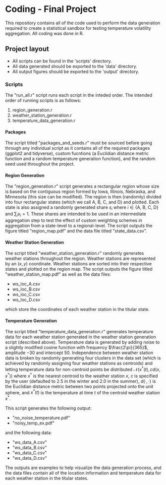 # Coding - Final Project
This repository contains all of the code used to perform the data generation required to create a statistical sandbox for testing temperature volatility aggregation. All coding was done in R.

## Project layout
- All scripts can be found in the 'scripts' directory.
- All data generated should be exported to the 'data' directory. 
- All output figures should be exported to the 'output' directory. 

### Scripts
The "run_all.r" script runs each script in the inteded order. The intended order of running scripts is as follows:

 1. region_generation.r
 2. weather_station_generation.r
 3. temperature_data_generation.r 

#### Packages
The script titled "packages_and_seeds.r" must be sourced before going through any individual script as it contains all of the required packages (ggplot2 and tidyverse), custom fucntions (a Euclidian distance metric function and a random temperature generation function), and the random seed used throughout the project. 

#### Region Generation
The "region_generation.r" script generates a rectangular region whose size is based on the contiguous region formed by Iowa, Illinois, Nebraska, and Minnesota (this size can be modified). The region is then (randomly) divided into four rectangular states (which we call A, B, C, and D) and plotted. Each state is also assigned a randomly generated share $s_i$ where $i\in \{ \text{A, B, C, D} \}$ and $\sum_i s_i = 1$. These shares are intended to be used in an intermediate aggregation step to test the effect of custom weighting schemes in aggregation from a state-level to a regional-level. The script outputs the figure titled "region_map.pdf" and the data file titled "state_data.csv". 

#### Weather Station Generation
The script titled "weather_station_generation.r" randomly generates weather stations throughout the region. Weather stations are represented by an $(x,y)$ coordinate. Weather stations are sorted into their respective states and plotted on the region map. The script outputs the figure titled "weather_station_map.pdf" as well as the data files:
- ws_loc_A.csv
- ws_loc_B.csv
- ws_loc_C.csv
- ws_loc_D.csv

which store the coordinates of each weather station in the titular state. 

#### Temperature Generation
The script titled "temperature_data_generation.r" generates temperature data for each weather station generated in the weather station generation script (described above). Temperature data is generated by adding noise to a slightly modified cosine function with frequency $\frac{2\pi}{365}$, amplitude $-30$ and intercept $50$. Independence between weather station data is broken by randomly generating four clusters in the data set (which is achieved by randomly assigning four weather stations as centroids) and letting temperature data for non-centroid points be distributed $\mathcal{N}\left(x^*(t), c d(x, x^*)\right)$ where $x^*$ is the nearest centroid to the weather station $x$, $c$ is specified by the user (defaulted to 2.5 in the winter and 2.0 in the summer), $d(\cdot, \cdot)$ is the Euclidian distance metric between two points projected onto the unit sphere, and $x^*(t)$ is the temperature at time $t$ of the centroid weather station $x^*$. 

This script generates the following output:
- "no_noise_temperature.pdf"
- "noisy_temp_ex.pdf"

and the following data:
- "ws_data_A.csv"
- "ws_data_B.csv"
- "ws_data_C.csv"
- "ws_data_D.csv"

The outputs are examples to help visualize the data generation process, and the data files contain all of the location information and temperature data for each weather station in the titular states.  